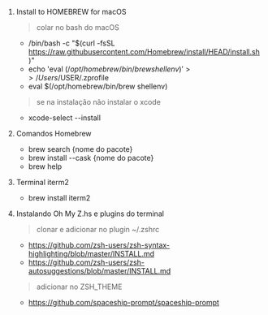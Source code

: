 1. Install to HOMEBREW for macOS
    > colar no bash do macOS
    - /bin/bash -c "$(curl -fsSL https://raw.githubusercontent.com/Homebrew/install/HEAD/install.sh)"
    - echo 'eval $(/opt/homebrew/bin/brew shellenv)' >> /Users/$USER/.zprofile
    - eval $(/opt/homebrew/bin/brew shellenv)

    > se na instalação não instalar o xcode
    - xcode-select --install


2. Comandos Homebrew
    - brew search {nome do pacote}
    - brew install --cask {nome do pacote}
    - brew help

3. Terminal iterm2
    - brew install iterm2

4. Instalando Oh My Z.hs e plugins do terminal
    > clonar e adicionar no plugin ~/.zshrc
    - https://github.com/zsh-users/zsh-syntax-highlighting/blob/master/INSTALL.md
    - https://github.com/zsh-users/zsh-autosuggestions/blob/master/INSTALL.md
    > adicionar no ZSH_THEME
    - https://github.com/spaceship-prompt/spaceship-prompt
